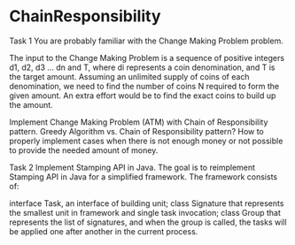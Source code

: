 # ChainResponsibility

Task 1
You are probably familiar with the Change Making Problem problem.

The input to the Change Making Problem is a sequence of positive integers d1, d2, d3 ... dn and T, where di represents a coin denomination, and T is the target amount. Assuming an unlimited supply of coins of each denomination, we need to find the number of coins N required to form the given amount. An extra effort would be to find the exact coins to build up the amount.

Implement Change Making Problem (ATM) with Chain of Responsibility pattern. Greedy Algorithm vs. Chain of Responsibility pattern? How to properly implement cases when there is not enough money or not possible to provide the needed amount of money.

Task 2
Implement Stamping API in Java. The goal is to reimplement Stamping API in Java for a simplified framework. The framework consists of:

interface Task, an interface of building unit;
class Signature that represents the smallest unit in framework and single task invocation;
class Group that represents the list of signatures, and when the group is called, the tasks will be applied one after another in the current process.
